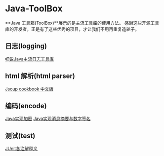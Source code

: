 # Java-ToolBox
**Java 工具箱(ToolBox)**展示的是主流工具库的使用方法。
感谢这些开源工具库的开发者，正是有了这些优秀的项目，才让我们不用再重复造轮子。

## 日志(logging)

[细说Java主流日志工具库](https://github.com/atlantis1024/JavaParty/blob/master/docs/%E7%BC%96%E7%A8%8B/toolbox/%E6%97%A5%E5%BF%97(logging)/%E7%BB%86%E8%AF%B4Java%E4%B8%BB%E6%B5%81%E6%97%A5%E5%BF%97%E5%B7%A5%E5%85%B7%E5%BA%93.md)

## html 解析(html parser)

[Jsoup cookbook 中文版](https://github.com/atlantis1024/JavaParty/blob/master/docs/%E7%BC%96%E7%A8%8B/toolbox/html%E8%A7%A3%E6%9E%90(html)/jsoup-cookbook-cn.md)

## 编码(encode)

[Java实现加密](https://github.com/atlantis1024/JavaParty/blob/master/docs/%E7%BC%96%E7%A8%8B/toolbox/%E7%BC%96%E7%A0%81(encode)/Java%E5%AE%9E%E7%8E%B0%E5%8A%A0%E5%AF%86.md)
[Java实现消息摘要与数字签名](https://github.com/atlantis1024/JavaParty/blob/master/docs/%E7%BC%96%E7%A8%8B/toolbox/%E7%BC%96%E7%A0%81(encode)/Java%E5%AE%9E%E7%8E%B0%E6%B6%88%E6%81%AF%E6%91%98%E8%A6%81%E4%B8%8E%E6%95%B0%E5%AD%97%E7%AD%BE%E5%90%8D.md)

## 测试(test)

[JUnit各注解释义](https://github.com/atlantis1024/JavaParty/blob/master/docs/%E7%BC%96%E7%A8%8B/toolbox/%E6%B5%8B%E8%AF%95(test)/JUnit%E5%90%84%E6%B3%A8%E8%A7%A3%E9%87%8A%E4%B9%89.md)